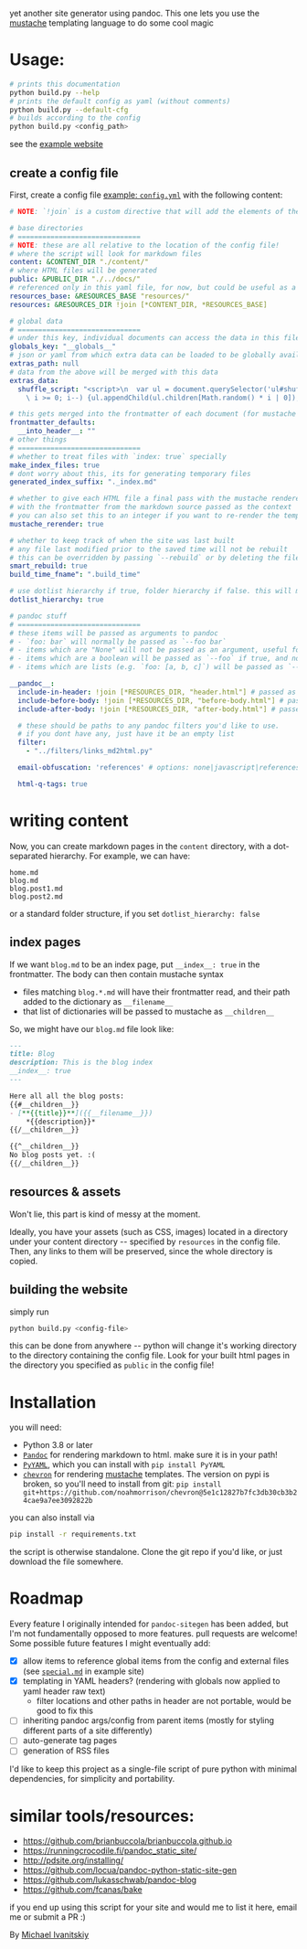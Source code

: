 yet another site generator using pandoc. This one lets you use the [mustache](http://mustache.github.io/mustache.5.html) templating language to do some cool magic

# Usage:

```bash
# prints this documentation
python build.py --help 
# prints the default config as yaml (without comments)
python build.py --default-cfg
# builds according to the config
python build.py <config_path>
```

see the [example website](https://mivanit.github.io/pandoc-sitegen/)

## create a config file

First, create a config file [example: `config.yml`](example/config.yml) with the following content:
```yaml
# NOTE: `!join` is a custom directive that will add the elements of the list together. useful for concatenating strings

# base directories
# ==============================
# NOTE: these are all relative to the location of the config file!
# where the script will look for markdown files
content: &CONTENT_DIR "./content/"
# where HTML files will be generated
public: &PUBLIC_DIR "./../docs/"
# referenced only in this yaml file, for now, but could be useful as a global
resources_base: &RESOURCES_BASE "resources/"
resources: &RESOURCES_DIR !join [*CONTENT_DIR, *RESOURCES_BASE]

# global data
# ==============================
# under this key, individual documents can access the data in this file
globals_key: "__globals__"
# json or yaml from which extra data can be loaded to be globally available
extras_path: null
# data from the above will be merged with this data
extras_data:
  shuffle_script: "<script>\n  var ul = document.querySelector('ul#shuffleme');\n  for (var i = ul.children.length;\
    \ i >= 0; i--) {ul.appendChild(ul.children[Math.random() * i | 0]);}\n</script>"

# this gets merged into the frontmatter of each document (for mustache only)
frontmatter_defaults:
  __into_header__: ""
# other things
# ==============================
# whether to treat files with `index: true` specially
make_index_files: true 
# dont worry about this, its for generating temporary files
generated_index_suffix: "._index.md" 

# whether to give each HTML file a final pass with the mustache renderer, 
# with the frontmatter from the markdown source passed as the context
# you can also set this to an integer if you want to re-render the templates multiple times
mustache_rerender: true 

# whether to keep track of when the site was last built
# any file last modified prior to the saved time will not be rebuilt
# this can be overridden by passing `--rebuild` or by deleting the file at `build_time_fname`
smart_rebuild: true
build_time_fname": ".build_time"

# use dotlist hierarchy if true, folder hierarchy if false. this will mess with relative paths in the markdown files
dotlist_hierarchy: true

# pandoc stuff
# ==============================
# these items will be passed as arguments to pandoc
# - `foo: bar` will normally be passed as `--foo bar`
# - items which are "None" will not be passed as an argument, useful for disabling things from the default config
# - items which are a boolean will be passed as `--foo` if true, and not passed if false
# - items which are lists (e.g. `foo: [a, b, c]`) will be passed as `--foo a --foo b --foo c`

__pandoc__:
  include-in-header: !join [*RESOURCES_DIR, "header.html"] # passed as '--include-in-header'
  include-before-body: !join [*RESOURCES_DIR, "before-body.html"] # passed as '--include-before-body'
  include-after-body: !join [*RESOURCES_DIR, "after-body.html"] # passed as '--include-after-body'

  # these should be paths to any pandoc filters you'd like to use. 
  # if you dont have any, just have it be an empty list
  filter: 
    - "../filters/links_md2html.py"

  email-obfuscation: 'references' # options: none|javascript|references

  html-q-tags: true
```

# writing content

Now, you can create markdown pages in the `content` directory, with a dot-separated hierarchy. For example, we can have:
```
home.md
blog.md
blog.post1.md
blog.post2.md
```

or a standard folder structure, if you set `dotlist_hierarchy: false`

## index pages

If we want `blog.md` to be an index page, put `__index__: true` in the frontmatter. The body can then contain mustache syntax 

- files matching `blog.*.md` will have their frontmatter read, and their path added to the dictionary as `__filename__`
- that list of dictionaries will be passed to mustache as `__children__`

So, we might have our `blog.md` file look like:
```markdown
---
title: Blog
description: This is the blog index
__index__: true
---

Here all all the blog posts:
{{#__children__}}
- [**{{title}}**]({{__filename__}})  
	*{{description}}*
{{/__children__}}

{{^__children__}}
No blog posts yet. :(
{{/__children__}}
```

## resources & assets

Won't lie, this part is kind of messy at the moment. 

Ideally, you have your assets (such as CSS, images) located in a directory under your content directory -- specified by `resources` in the config file. Then, any links to them will be preserved, since the whole directory is copied.


## building the website

simply run
```bash
python build.py <config-file>
```

this can be done from anywhere -- python will change it's working directory to the directory containing the config file. Look for your built html pages in the directory you specified as `public` in the config file!

# Installation

you will need:

- Python 3.8 or later
- [`Pandoc`](https://pandoc.org/) for rendering markdown to html. make sure it is in your path!
- [`PyYAML`](https://pyyaml.org/), which you can install with `pip install PyYAML`
- [`chevron`](https://github.com/noahmorrison/chevron) for rendering [mustache](http://mustache.github.io/mustache.5.html) templates. The version on pypi is broken, so you'll need to install from git: `pip install git+https://github.com/noahmorrison/chevron@5e1c12827b7fc3db30cb3b24cae9a7ee3092822b`

you can also install via
```bash
pip install -r requirements.txt
```

the script is otherwise standalone. Clone the git repo if you'd like, or just download the file somewhere.


# Roadmap

Every feature I originally intended for `pandoc-sitegen` has been added, but I'm not fundamentally opposed to more features. pull requests are welcome! Some possible future features I might eventually add:

- [x] allow items to reference global items from the config and external files (see [`special.md`](content/special.md) in example site)
- [x] templating in YAML headers? (rendering with globals now applied to yaml header raw text)
  - filter locations and other paths in header are not portable, would be good to fix this
- [ ] inheriting pandoc args/config from parent items (mostly for styling different parts of a site differently)
- [ ] auto-generate tag pages
- [ ] generation of RSS files

I'd like to keep this project as a single-file script of pure python with minimal dependencies, for simplicity and portability.


# similar tools/resources:

- https://github.com/brianbuccola/brianbuccola.github.io
- https://runningcrocodile.fi/pandoc_static_site/
- http://pdsite.org/installing/
- https://github.com/locua/pandoc-python-static-site-gen
- https://github.com/lukasschwab/pandoc-blog
- https://github.com/fcanas/bake

if you end up using this script for your site and would me to list it here, email me or submit a PR :)

By [Michael Ivanitskiy](mailto:mivanits@umich.edu)
